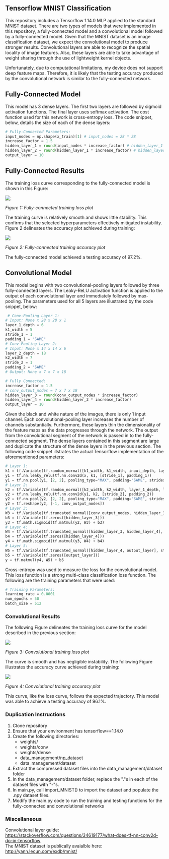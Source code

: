 ## Tensorflow MNIST Classification
This repository includes a Tensorflow 1.14.0 MLP applied to the standard MNIST dataset. There are two types of models that were implemented in this repository, a fully-connected model and a convolutional model followed by a fully-connected model. Given that the MNIST dataset is an image classification dataset, we expect the convolutional model to produce stronger results. Convolutional layers are able to recognize the spatial locality of image features. Also, these layers are able to take advantage of weight sharing through the use of lightweight kernel objects. 

Unfortunately, due to computational limitations, my device does not support deep feature maps. Therefore, it is likely that the testing accuracy produced by the convolutional network is similar to the fully-connected network.

## Fully-Connected Model
This model has 3 dense layers. The first two layers are followed by sigmoid activation functions. The final layer uses softmax activation. The cost function used for this network is cross-entropy loss. The code snippet, below, details the size of each of the dense layers:

```Python
# Fully-Connected Parameters:
input_nodes = np.shape(x_train)[1] # input_nodes = 28 * 28
increase_factor = 1.5
hidden_layer_1 = round(input_nodes * increase_factor) # hidden_layer_1 = 28 * 28 * 1.5
hidden_layer_2 = round(hidden_layer_1 * increase_factor) # hidden_layer_2 = 28 * 28 * 1.5^2
output_layer = 10
```

## Fully-Connected Results
The training loss curve corresponding to the fully-connected model is shown in this Figure:

![](results/dense/training_loss.png)

*Figure 1: Fully-connected training loss plot*

The training curve is relatively smooth and shows little stability. This confirms that the selected hyperparameters effectively mitigated instability. Figure 2 delineates the accuracy plot achieved during training:

![](results/dense/training_accuracy.png)

*Figure 2: Fully-connected training accuracy plot*

The fully-connected model achieved a testing accuracy of 97.2%. 

## Convolutional Model
This model begins with two convolutional-pooling layers followed by three fully-connected layers. The Leaky-ReLU activation function is applied to the output of each convolutional layer and immediately followed by max-pooling. The parameters used for all 5 layers are illustrated by the code snippet, below:

```Python
 # Conv-Pooling Layer 1:
# Input: None x 28 x 28 x 1
layer_1_depth = 6
k1_width = 5
stride_1 = 1
padding_1 = "SAME"
# Conv-Pooling Layer 2:
# Input: None x 14 x 14 x 6
layer_2_depth = 18
k2_width = 7
stride_2 = 1
padding_2 = "SAME"
# Output: None x 7 x 7 x 18

# Fully Connected:
increase_factor = 1.5
# conv_output_nodes = 7 x 7 x 18
hidden_layer_3 = round(conv_output_nodes * increase_factor)
hidden_layer_4 = round(hidden_layer_3 * increase_factor)
output_layer = 10
```

Given the black and white nature of the images, there is only 1 input channel. Each convolutional-pooling layer increases the number of channels substantially. Furthermore, these layers thin the dimensionality of the feature maps as the data progresses through the network. The output from the convolutional segment of the network is passed in to the fully-connected segment. The dense layers contained in this segment are large and duplicate the structure of the dense layers in the previous section. The following code snippet illstrates the actual Tensorflow implementation of the aforementioned parameters:

```Python
# Layer 1:
k1 = tf.Variable(tf.random_normal([k1_width, k1_width, input_depth, layer_1_depth]))
y1 = tf.nn.leaky_relu(tf.nn.conv2d(x, k1, [stride_1], padding_1))
y1 = tf.nn.pool(y1, [2, 2], pooling_type="MAX", padding="SAME", strides=[2, 2])
# Layer 2:
k2 = tf.Variable(tf.random_normal([k2_width, k2_width, layer_1_depth, layer_2_depth]))
y2 = tf.nn.leaky_relu(tf.nn.conv2d(y1, k2, [stride_2], padding_2))
y2 = tf.nn.pool(y2, [2, 2], pooling_type="MAX", padding="SAME", strides=[2, 2])
y2 = tf.reshape(y2, [-1, conv_output_nodes])
# Layer 3:
W3 = tf.Variable(tf.truncated_normal([conv_output_nodes, hidden_layer_3], stddev=0.15))
b3 = tf.Variable(tf.zeros([hidden_layer_3]))
y3 = tf.math.sigmoid(tf.matmul(y2, W3) + b3)
# Layer 4:
W4 = tf.Variable(tf.truncated_normal([hidden_layer_3, hidden_layer_4], stddev=0.15))
b4 = tf.Variable(tf.zeros([hidden_layer_4]))
y4 = tf.math.sigmoid(tf.matmul(y3, W4) + b4)
# Layer 5:
W5 = tf.Variable(tf.truncated_normal([hidden_layer_4, output_layer], stddev=0.15))
b5 = tf.Variable(tf.zeros([output_layer]))
y = tf.matmul(y4, W5) + b5
```

Cross-entropy was used to measure the loss for the convolutional model. This loss function is a strong multi-class classification loss function. The following are the training parameters that were used:

```Python
# Training Parameters:
learning_rate = 0.0001
num_epochs = 50
batch_size = 512
```

### Convolutional Results
The following Figure delineates the training loss curve for the model described in the previous section:

![](results/conv/training_loss.png)

*Figure 3: Convolutional training loss plot*

The curve is smooth and has negligible instability. The following Figure illustrates the accuracy curve achieved during training:

![](results/conv/training_accuracy.png)

*Figure 4: Convolutional training accuracy plot*

This curve, like the loss curve, follows the expected trajectory. This model was able to achieve a testing accuracy of 96.1%. 

### Duplication Instructions
1. Clone repository
2. Ensure that your environment has tensorflow==1.14.0
3. Create the following directories:
    - weights/
    - weights/conv
    - weights/dense
    - data_management/np_dataset
    - data_management/dataset
4. Extract the compressed dataset files into the data_management/dataset folder
5. In the data_management/dataset folder, replace the "."s in each of the dataset files with "-"s. 
6. In main.py, call import_MNIST() to import the dataset and populate the .npy dataset files.
6. Modify the main.py code to run the training and testing functions for the fully-connected and convolutional networks

### Miscellaneous
Convolutional layer guide: https://stackoverflow.com/questions/34619177/what-does-tf-nn-conv2d-do-in-tensorflow  
The MNIST dataset is publically avaialble here: http://yann.lecun.com/exdb/mnist/